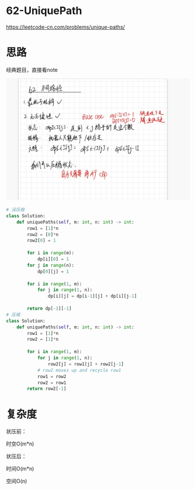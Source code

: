 # 62-UniquePath

https://leetcode-cn.com/problems/unique-paths/

# 思路

经典题目，直接看note

![image-20211106154124280](https://raw.githubusercontent.com/q815101630/pic_storage/main/img/image-20211106154124280.png)



```python
# 没压缩
class Solution:
    def uniquePaths(self, m: int, n: int) -> int:
        row1 = [1]*n
        row2 = [0]*n
        row2[0] = 1

        for i in range(m):
            dp[i][0] = 1
        for j in range(n):
            dp[0][j] = 1
        
        for i in range(1, m):
            for j in range(1, n):
                dp[i][j] = dp[i-1][j] + dp[i][j-1]
        
        return dp[-1][-1]
# 压缩
class Solution:
    def uniquePaths(self, m: int, n: int) -> int:
        row1 = [1]*n
        row2 = [1]*n

        for i in range(1, m):
            for j in range(1, n):
                row2[j] = row1[j] + row2[j-1]
            # row2 moves up and recycle row1
            row1 = row2
            row2 = row1
        return row2[-1]
```



# 复杂度

状压前：

时空O(m*n)

状压后：

时间O(m*n)

空间O(n)